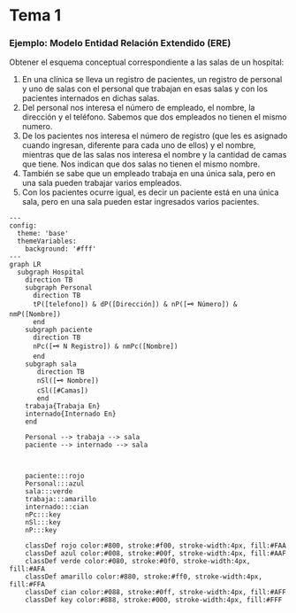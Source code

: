
# Tema 1


### Ejemplo: Modelo Entidad Relación Extendido (ERE)

Obtener el esquema conceptual correspondiente a las salas de un hospital:

1. En una clínica se lleva un registro de pacientes, un registro de personal y uno de
salas con el personal que trabajan en esas salas y con los pacientes internados en
dichas salas.
2. Del personal nos interesa el número de empleado, el nombre, la dirección y el
teléfono. Sabemos que dos empleados no tienen el mismo numero.
3. De los pacientes nos interesa el número de registro (que les es asignado cuando
ingresan, diferente para cada uno de ellos) y el nombre, mientras que de las salas
nos interesa el nombre y la cantidad de camas que tiene. Nos indican que dos
salas no tienen el mismo nombre.
4. También se sabe que un empleado trabaja en una única sala, pero en una sala
pueden trabajar varios empleados.
5. Con los pacientes ocurre igual, es decir un paciente está en una única sala, pero en
una sala pueden estar ingresados varios pacientes.



```mermaid
---
config:
  theme: 'base'
  themeVariables:
    background: '#fff'
---
graph LR
  subgraph Hospital
    direction TB
    subgraph Personal
      direction TB
      tP([telefono]) & dP([Dirección]) & nP([🗝️ Número]) & nmP([Nombre])
      end
    subgraph paciente
      direction TB
      nPc([🗝️ N Registro]) & nmPc([Nombre])
      end    
    subgraph sala
       direction TB
       nSl([🗝️ Nombre])
       cSl([#Camas])
       end
    trabaja{Trabaja En}
    internado{Internado En}
    end

    Personal --> trabaja --> sala
    paciente --> internado --> sala



    paciente:::rojo
    Personal:::azul
    sala:::verde
    trabaja:::amarillo
    internado:::cian
    nPc:::key
    nSl:::key
    nP:::key

    classDef rojo color:#800, stroke:#f00, stroke-width:4px, fill:#FAA
    classDef azul color:#008, stroke:#00f, stroke-width:4px, fill:#AAF
    classDef verde color:#080, stroke:#0f0, stroke-width:4px, fill:#AFA
    classDef amarillo color:#880, stroke:#ff0, stroke-width:4px, fill:#FFA
    classDef cian color:#088, stroke:#0ff, stroke-width:4px, fill:#AFF
    classDef key color:#888, stroke:#000, stroke-width:4px, fill:#FFF
```





